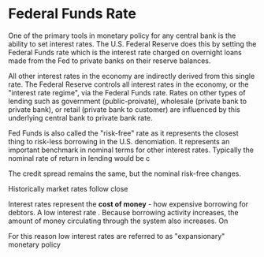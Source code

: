 # Federal Funds Rate

One of the primary tools in monetary policy for any central bank is the ability to set interest rates. The U.S. Federal Reserve does this by setting the Federal Funds rate which is the interest rate charged on overnight loans made from the Fed to private banks on their reserve balances.

All other interest rates in the economy are indirectly derived from this single rate. The Federal Reserve controls all interest rates in the economy, or the "interest rate regime", via the Federal Funds rate. Rates on other types of lending such as government (public-proivate), wholesale (private bank to private bank), or retail (private bank to customer) are influenced by this underlying central bank to private bank rate.

Fed Funds is also called the "risk-free" rate as it represents the closest thing to risk-less borrowing in the U.S. denomiation. It represents an important benchmark in nominal terms for other interest rates. Typically the nominal rate of return in lending would be c

The credit spread remains the same, but the nominal risk-free changes.

Historically market rates follow close

Interest rates represent the **cost of money** - how expensive borrowing for debtors. A low interest rate . Because borrowing activity increases, the amount of money circulating through the system also increases. On 

For this reason low interest rates are referred to as "expansionary" monetary policy 
